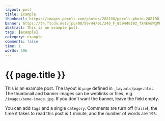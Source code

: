 ```yaml
---
layout: post
title: Example
thumbnail: https://images.pexels.com/photos/288100/pexels-photo-288100.jpeg?auto=compress&cs=tinysrgb&w=1260&h=750&dpr=1
banner: https://t4.ftcdn.net/jpg/08/59/44/01/240_F_859440192_TXNEvEWgMUjtjtBT03JlOAgMp0EcWQU6.jpg
abstract: This is an example post.
tags: [example]
category: example
comments: false
time: 1
words: 196
---
```


# {{ page.title }}

This is an example post. The layout is `page` defined in `_layouts/page.html`. The thumbnail and banner images can be 
weblinks or files, e.g. `/images/some-image.jpg`. If you don't want the banner, leave the field empty.

You can add `tags` and a single `category`. Comments are turn off (`false`), the time it takes to read this post is `1` 
minute, and the number of words are `196`.
